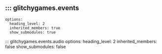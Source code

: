 ## ::: glitchygames.events
    options:
      heading_level: 2
      inherited_members: true
      show_submodules: true
  ::: glitchygames.events.audio
      options:
        heading_level: 2
        inherited_members: false
        show_submodules: false




<!-- ::: glitchygames.events.audio.AudioManager
    options:
       allow_inspection: no
       show_bases: no
       show_source: no
       show_root_heading: no
       preload_modules: no
       allow_inspection: no
       show_bases: no
       heading_level: 2
       show_root_heading: no
       show_root_toc_entry: no
       show_root_full_path: no
       show_root_members_full_path: no
       show_object_full_path: no
       show_category_heading: no
       show_symbol_type_heading: no
       show_symbol_type_toc: no
       inherited_members: no
       members: no
       members_order: source
       group_by_category: yes
       show_submodules: no
       summary: no
       docstring_style: "google"
       docstring_section_style: table
       show_if_no_docstring: no
       show_docstring_attributes: no
       show_docstring_functions: no
       show_docstring_classes: no
       show_docstring_modules: no
       show_docstring_description: no
       show_docstring_examples: no
       show_docstring_other_parameters: no
       show_docstring_parameters: no
       show_docstring_raises: no
       show_docstring_receives: no
       show_docstring_returns: no
       show_docstring_yields: no
       annotations_path: brief
       line_length: 100
       show_signature: no
       show_signature_annotations: no
       signature_crossrefs: no
       separate_signature: no
       unwrap_annotated: no -->
